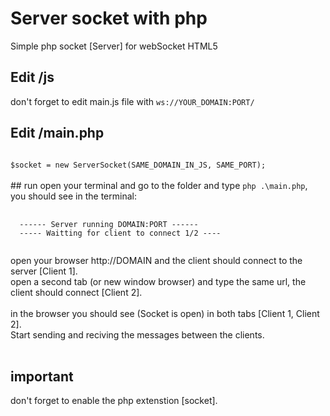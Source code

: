 # Server socket with php

Simple php socket [Server] for webSocket HTML5
<br />
## Edit /js
don't forget to edit main.js file with <code>ws://YOUR_DOMAIN:PORT/</code>
<br />
## Edit /main.php

<code>
$socket = new ServerSocket(SAME_DOMAIN_IN_JS, SAME_PORT);
</code>
<br />
## run
open your terminal and go to the folder and type <code>php .\main.php</code>,
<br />you should see in the terminal:<br />
<pre>
  <code>
  ------ Server running DOMAIN:PORT ------
  ----- Waitting for client to connect 1/2 ----
  </code>
</pre>

open your browser http://DOMAIN and the client should connect to the server [Client 1].<br />
open a second tab (or new window browser) and type the same url, the client should connect [Client 2].<br />
<br />
in the browser you should see (Socket is open) in both tabs [Client 1, Client 2].<br />
Start sending and reciving the messages between the clients.<br />
<br />
## important
don't forget to enable the php extenstion [socket].
